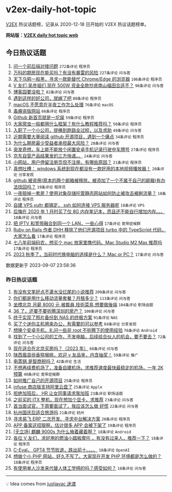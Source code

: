 # v2ex-daily-hot-topic

[V2EX](https://www.v2ex.com/) 热议话题榜，记录从 2020-12-18 日开始的 V2EX 热议话题榜单。

**网站版：[V2EX daily hot topic web](https://boojack.github.io/v2ex-daily-hot-topic-web/)**

## 今日热议话题

<!-- TODAY BEGIN -->

1. [问一个前后端对接问题](https://www.v2ex.com/t/971685) `272条评论` `程序员`
1. [万科的期房现在能买吗？有没有暴雷的风险](https://www.v2ex.com/t/971586) `227条评论` `问与答`
1. [天下乌鸦一般黑，寻求一款能替代 Chrome/Edge 的浏览器](https://www.v2ex.com/t/971770) `106条评论` `程序员`
1. [V 友们,吴彦祖们,现在 500W 资金全款抄底南山福田合适不？](https://www.v2ex.com/t/971647) `96条评论` `问与答`
1. [博客园要没啦？](https://www.v2ex.com/t/971719) `82条评论` `问与答`
1. [遇到这样的好公司，就嫁了吧](https://www.v2ex.com/t/971630) `80条评论` `程序员`
1. [macOS 不愿意在半夜工作怎么处理](https://www.v2ex.com/t/971642) `76条评论` `macOS`
1. [毒瘤盗版网站](https://www.v2ex.com/t/971583) `66条评论` `程序员`
1. [Github 新首页就是一坨屎](https://www.v2ex.com/t/971693) `59条评论` `程序员`
1. [大家爬虫一般都用什么框架？有什么教程推荐吗？](https://www.v2ex.com/t/971606) `50条评论` `程序员`
1. [入职了一个小公司，提桶到跑路全过程，以及求助](https://www.v2ex.com/t/971602) `49条评论` `问与答`
1. [近期需要大量阅读 github 开源项目，遇到一个痛点](https://www.v2ex.com/t/971712) `34条评论` `程序员`
1. [为什么期房最少受益者承担最大风险？](https://www.v2ex.com/t/971757) `28条评论` `问与答`
1. [突发奇想，车上能不能放个闲置安卓手机记录行驶中车牌号](https://www.v2ex.com/t/971704) `27条评论` `程序员`
1. [京东自营产品结果发的三方快递。。](https://www.v2ex.com/t/971617) `24条评论` `问与答`
1. [小网站，用户停留注册页但不注册，有哪些原因？](https://www.v2ex.com/t/971612) `21条评论` `程序员`
1. [真想吐槽： windows 系统到现在都没有一款好用的本地视频播放器！](https://www.v2ex.com/t/971842) `20条评论` `分享发现`
1. [github 被盗用(原本的两个邮箱被移除，被添加了一个不属于自己的邮箱)有办法找回吗？](https://www.v2ex.com/t/971645) `19条评论` `程序员`
1. [一夜赔掉一套房？使用对象存储托管静态网站如何防止被攻击被刷流量？](https://www.v2ex.com/t/971873) `18条评论` `程序员`
1. [自建 VPS,vultr 都搞定， ssh 如何连接 VPS 服务器呢](https://www.v2ex.com/t/971687) `18条评论` `VPS`
1. [后悔在 2020 年 1 月时买了仅 8G 内存笔记本，而且还不能自行增加内存。。。](https://www.v2ex.com/t/971661) `18条评论` `问与答`
1. [把 IPTV 和宽带融合到同一个 LAN，一些心得](https://www.v2ex.com/t/971817) `17条评论` `宽带症候群`
1. [Ruby on Rails 作者 DHH 移除了他们开源项目 turbo 中的 TypeScript 代码，大家怎么看](https://www.v2ex.com/t/971809) `17条评论` `程序员`
1. [七八年前端码农，想买个 mac 放家里撸代码。Mac Studio M2 Max 推荐吗](https://www.v2ex.com/t/971676) `17条评论` `程序员`
1. [2023 秋季了，当前时代换电脑的选择是什么？ Mac or PC？](https://www.v2ex.com/t/971615) `17条评论` `问与答`

数据更新于 2023-09-07 23:58:36

<!-- TODAY END -->

### 昨日热议话题

<!-- YESTERDAY BEGIN -->

1. [有没有文笔好点不灌水没烂尾的小说推荐](https://www.v2ex.com/t/971268) `209条评论` `问与答`
1. [你们都是用什么移动流量套餐？月租多少？](https://www.v2ex.com/t/971356) `113条评论` `问与答`
1. [坐標北京,月薪 8000 元,被裁員,技術菜鳥,想要做後端](https://www.v2ex.com/t/971389) `104条评论` `职场话题`
1. [36 了，还要不要折腾深圳的房产？](https://www.v2ex.com/t/971403) `100条评论` `问与答`
1. [终于实现了照片备份到 NAS 的终极方案](https://www.v2ex.com/t/971308) `91条评论` `NAS`
1. [买了个迷你主机用来办公，有需要的可以参考](https://www.v2ex.com/t/971309) `84条评论` `分享发现`
1. [想换个安卓手机，礼问一些非 root 不折腾下的使用经验](https://www.v2ex.com/t/971315) `76条评论` `Android`
1. [找到了一个小公司的工作，不发电脑，后续给合伙人的机会，要不要去？](https://www.v2ex.com/t/971375) `72条评论` `问与答`
1. [现在适合在北京买房吗？（2023 年）](https://www.v2ex.com/t/971346) `68条评论` `问与答`
1. [陕西眉县徐香猕猴桃，欢迎 v 友品鉴，内含抽奖！](https://www.v2ex.com/t/971348) `59条评论` `推广`
1. [电蒸锅 是智商税吗？](https://www.v2ex.com/t/971448) `42条评论` `生活`
1. [不想再续费机场了，准备自建机场，求推荐速度最快最稳定的机场，一年 2K 预算](https://www.v2ex.com/t/971514) `40条评论` `宽带症候群`
1. [如何推广自己的开源项目](https://www.v2ex.com/t/971509) `25条评论` `程序员`
1. [infuse 商店版支持阿里云盘了](https://www.v2ex.com/t/971269) `25条评论` `Apple`
1. [拒绝加班后， HR 让女同事请求我加班](https://www.v2ex.com/t/971344) `23条评论` `职场话题`
1. [之前买的 ITX 整机，现在想加个显卡，求推荐](https://www.v2ex.com/t/971258) `23条评论` `问与答`
1. [首当面试官，下周要面试了，我应该怎么做 好慌](https://www.v2ex.com/t/971433) `22条评论` `问与答`
1. [杭州国庆后适合旅游吗](https://www.v2ex.com/t/971277) `21条评论` `杭州`
1. [寻求易飞 ERP 二次开发、寻求中台解决方案](https://www.v2ex.com/t/971279) `20条评论` `程序员`
1. [APP 备案这招狠啊，估计很多 APP 会被下架了](https://www.v2ex.com/t/971415) `19条评论` `程序员`
1. [[无立场] 麒麟 9000s 为什么掖着藏着啊？](https://www.v2ex.com/t/971397) `18条评论` `Android`
1. [各位 V 友们，求好用的燃油小踏板摩托 ，有没有过来人，推荐一下？](https://www.v2ex.com/t/971385) `18条评论` `程序员`
1. [C-Eval， GPT4 节节败退，跌出前十。。。。](https://www.v2ex.com/t/971319) `18条评论` `OpenAI`
1. [想做个小 PHP 网站，好久不写了。大家现在开发 PHP 环境都是怎么做的？](https://www.v2ex.com/t/971289) `18条评论` `程序员`
1. [有使用单人沙发来代替人体工学椅的吗？感受如何？](https://www.v2ex.com/t/971265) `18条评论` `问与答`

<!-- YESTERDAY END -->

---

💡 Idea comes from [justjavac 迷渡](https://github.com/justjavac/)
